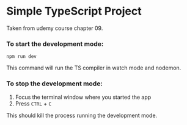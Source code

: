 # Simple TypeScript Project
Taken from udemy course chapter 09.

### To start the development mode:

```
npm run dev
```

This command will run the TS compiler in watch mode and nodemon.

### To stop the development mode:

1. Focus the terminal window where you started the app
2. Press `CTRL` + `C`

This should kill the process running the development mode.

